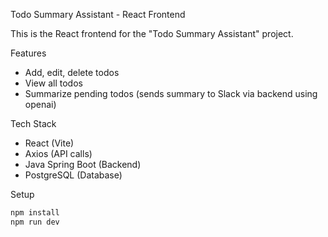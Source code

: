 Todo Summary Assistant - React Frontend

This is the React frontend for the "Todo Summary Assistant" project.

Features

-  Add, edit, delete todos
-  View all todos
-  Summarize pending todos (sends summary to Slack via backend using openai)

Tech Stack

- React (Vite)
- Axios (API calls)
- Java Spring Boot (Backend)
- PostgreSQL (Database)

Setup

```bash
npm install
npm run dev
